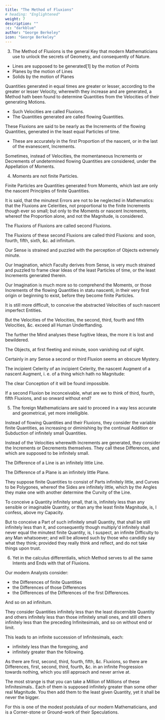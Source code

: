 ```yaml
---
title: "The Method of Fluxions"
# heading: "Englightened"
weight: 7
description: ""
:c: "darkblue"
author: "George Berkeley"
icon: "George Berkeley"
---
```


<!-- It is examined whether the Object, Principles, and Inferences of the modern Analysis are more distinctly conceived, or more evidently deduced, than Religious Mysteries and Points of Faith.

By the Author of The Minute Philosopher. -->


<!-- First cast out the beam out of thine own Eye; and then shalt thou see clearly to cast out the mote out of thy brother's eye.S. Matt. c. vii. v. 5.
LONDON:

Printed for J. Tonson in the Strand. 1734.


Ornamentation for p7 of Berkeley's 'The analyst' -->


<!-- SECT. 1. Mathematicians presumed to be the great Masters of Reason. Hence an undue deference to their decisions where they have no right to decide. This one Cause of Infidelity.

2. Their Principles and Methods to be examined with the same freedom, which they assume with regard to the Principles and Mysteries of Religion. In what Sense and how far Geometry is to be allowed an Improvement of the Mind.

3. Fluxions the great Object and Employment of the profound Geometricians in the present Age. What these Fluxions are.

4. Moments or nascent Increments of flowing Quantities difficult to conceive. Fluxions of different Orders. Second and third Fluxions obscure Mysteries.

5. Differences, i. e. Increments or Decrements infinitely small, used by foreign Mathematicians instead of Fluxions or Velocities of nascent and evanescent Increments.

6. Differences of various Orders, i. e. Quantities infinitely less than Quntities infinitely little; and infinitesimal Parts, of infinitesimals of infinitesimals, &. without end or limit.

7. Mysteries in faith unjustly objected against by those who admit them in Science.

8. Modern Analysts supposed by themselves to extend their views even beyond infinity: Deluded by their own Species or Symbols.

9. Method for finding the Fluxion of a Rectangle of two indeterminate Quantities, shewed to be illegitimate and false.

10. Implicit Deference of Mathematicalmen for the great Author of Fluxions. Their earnestiness rather to go on fast and far, than to set out warily and see their way distinctly.

11. Momentums difficult to comprehend. No middle Quantity to be admitted between a finite Quantity and nothing, without admitting Infinitesimals.

12. The Fluxion of any Power of a flowing Quantity. Lemma premised in order to examine the method for finding such Fluxion.

13. The rule for the Fluxions of Powers attained by unfair reasoning.

14. The aforesaid reasoning farther unfolded and shew'd to be illogical.

15. No true Conclusion to be justly drawn by direct consequence from inconsistent Suppositions. The same Rules of right reason to be observed, whether Men argue in Symbols or in Words.

16. An Hypothesis being destroyed, no consequence of such Hypothesis to be retained.

17. Hard to distinguish between evanescent Increments and infinitesimal Differences. Fluxions placed in various Lights. The great Author, it seems, not satisfied with his own Notions.

18. Quantities infinitely small supposed and rejected by Leibnitz and his Followers. No Quantity, according to them, greater or smaller for the Addition or Subduction of its Infinitesimal.

19. Conclusions to be porved by the Principles, and not Principles by the Conclusions.

20. The Geometrical Analyst considered as a Logician; and his Discoveries, not in themselves, but as derived from such Principles and such Inferences.

21. A Tangent drawn to the Parabola according to the calculus differentialis. Truth shewn to be the result of error, and how.

22. By virtue of a twofold mistake Analysts arrive at Truth, but not at Science: ignorant how they come at their own Conclusions.

23. The Conclusion never evident or accurate, in virtue of obscure or inaccurate Premises. Finite Quantities might be rejected as well as Infinitesimals.

24. The foregoing Doctrine farther illustrated.

25. Sundry Observations thereupon.

26. Ordinate found from the Area by means of evanescent Increments.

27. In the foregoing Case the supposed evanescent Increment is really a finite Quantity, destroyed by an equal Quantity with an opposite Sign.

28. The foregoing Case put generally. Algebraical Expressions compared with Geometrical Quantities.

29. Correspondent Quanities Algebraical and Geomtrical equated. The Analysis shewed not to obtain in Infintesimals, but it must also obtain in finite Quantities.

30. The getting rid of Quantities by the received Principles, whether of Fluxions or of Differences, neither good Geometry nor good Logic. Fluxions or Velocities, why introduced.

31. Velocities not to be abstracted from Time and Space: Nor their Proportions to be investigated or considered exclusively of Time and Space.

32. Difficult and obscure Points constitute the Principles of the modern Analysi, and are the Foundation on which it is built.

33. The rational Faculties whether improved by such obscure Analytics.

34. By what inconceivable Steps finite Lines are found proportional to Fluxions. Mathematical Infidels strain at a Gnat and swallow a Camel.

35. Fluxions or Infinitesimals not to be avoided on the received Principles. Nice Abstractions and Geometrical Metaphysics.

36. Velocities of nascent or evanescent Quantities, whether in reality understood and signified by finite Lines and Species.

37. Signs or Exponents obvious; but Fluxions themselves not so.

38. Fluxions, whether the Velocities with which infinitesimal Differences are generated?

39. Fluxions of Fluxions or second Fluxions, whether to be conceived as Velocities of Velocities, or rather as Velocities of the second nascent Increments?

40. Fluxions considered, sometimes in one Sense, sometimes in another: One while in themselves, another in their Exponents: Hence Confusion and Obscurity.

41. Isochronal Increments, whether finite or nascent, proportional to their respective Velocities.

42. Time supposed to be divided into Moments: Increments generated in those Moments: And Velocities proportional to those Increments.

43. Fluxions, second, third, fourth, &c. what they are; how obtained, and how represented. What Idea of Velocity in a Moment of Time and Point of Space.

44. Fluxions of all Orders inconceivable.

45. Signs or Exponents confounded with the Fluxions.

46. Series of Expressions or of Notes easily contrived. Whether a Series, of mere Velocities, or of mere nascent Increments, cerresponding thereunto, be as easily conceived?

47. Celerities dismissed, and instead thereof Ordinates and Areas introduced. Analogies and Expressions useful in the modern Quadratures, may yet be useless for enabling us to conceive Fluxions. No right to apply the Rules without knowledge of the Principles.

48. Metaphysics of modern Analysts most incomprehensible.

49. Analysis employ'd about notional shadowy Entities. Their Logics as exceptionable as their Metaphysics.

50. Occasion of this Address. Conclusion. Queries.
 -->

<!-- 1. I am a Stranger to your Person, yet I am not, Sir, a Stranger to the Reputation you have acquired, in that branch of Learning which hath been your peculiar Study; nor to the Authority that you therefore assume in things foreign to your Profession, nor to the Abuse that you, and too many more of the like Charader, are known to make of such undue Authority, to the misleading of unwary Persons in matters of the highest Concernment, and whereof your mathematical Knowledge can by no means qualify you to be a competent Judge. 

Equity indeed and good Sense would incline one to disregard the Judgment of Men, in Points which they have not considered or examined. But several who make the loudest Claim to those Qualities, do, nevertheless, the very thing they would seem to despise, clothing themselves in the Livery of other Mens opinions, and putting on a general deference for the Judgment of you, Gentlement, who are presumed to be of all Men the greatest Masters of Reson, to be most conversant about distinct Ideas, and never to take things upon trust, but always clearly to see your way, as Men whose constant Employment is the deducing Truth by the justest inference from the most evident Principles. With this bias on their Minds, they submit to your Decisions where you have no right to decide. And that this is one short way of making Infidels I am credibly informed.

2. Whereas then it is supposed, that you apprehend more distinctly, consider more closely, infer more justly, conclude more accurately than other men, and that you are therefore less religious because more judicious, I shall claim the privilege of a Free-Thinker; and take the Liberty to inquire into the Object, Principles, and Method of Demonstration admitted by the Mathematicians of the present Age, with the same freedom that you presume to treat the Principles and Mysteries of Religion; to the end, that all Men may see what right you have to lead, or what Encouragement others have to follow you. It hath been an older remark that Geometry is an excellent Logic. 

When the Definitions are clear; when the Postulata cannot be refused, nor the Axioms denied; when from the distinct Contemplation and Comparison of Figures, their Properties are derived, by a perpetual well-connected chain of Consequences, the Objects being still kept in view, and the attention ever fixed upon them; there is acquired an habit of reasoning, close and exact and methodical: which habit strengthens and sharpens the Mind, and being transferred to other Subjects, is of general use in the inquiry after Truth. But how far this is the case of our Geometrical Analysts, it may be worth while to consider. -->


3. The Method of Fluxions is the general Key that modern Mathematicians use to unlock the secrets of Geometry, and consequently of Nature.

<!-- And as it is that which hath enabled them so remarkably to outgo the Ancients in discovering Theorems and solving Problems, the exercise and application thereof is become the main, if not sole, employment of all those who in this Age pass for profound Geometers. 

But whether this Method be clear or obscure, consistent or repugnant, demonstrative or precarious, as I shall inquire with the utmost impartiality, so I submit my inquiry to your own Judgment, and that of every candid Reader.  -->


- Lines are supposed to be generated[1] by the motion of Points
- Planes by the motion of Lines
- Solids by the motion of Planes

Quantities generated in equal times are greater or lesser, according to the greater or lesser Velocity, wherewith they increase and are generated, a Method hath been found to determine Quantities from the Velocities of their generating Motions. 

- Such Velocities are called Fluxions.
- The Quantities generated are called flowing Quantities.

These Fluxions are said to be nearly as the Increments of the flowing Quantities, generated in the least equal Particles of time.
- These are accurately in the first Proportion of the nascent, or in the last of the evanescent, Increments.

Sometimes, instead of Velocities, the momentaneous Increments or Decrements of undetermined flowing Quantities are considered, under the Appellation of Moments.


4. Moments are not finite Particles. 

Finite Particles are Quantities generated from Moments, which last are only the nascent Principles of finite Quantities. 

It is said, that the minutest Errors are not to be neglected in Mathematics: that the Fluxions are Celerities, not proportional to the finite Increments though ever so small; but only to the Moments or nascent Increments, whereof the Proportion alone, and not the Magnitude, is considered. 

The Fluxions of Fluxions are called second Fluxions. 

The Fluxions of these second Fluxions are called third Fluxions: and soon, fourth, fifth, sixth, &c. ad infinitum. 

Our Sense is strained and puzzled with the perception of Objects extremely minute.

Our Imagination, which Faculty derives from Sense, is very much strained and puzzled to frame clear Ideas of the least Particles of time, or the least Increments generated therein. 

Our Imagination is much more so to comprehend the Moments, or those Increments of the flowing Quantities in statu nascenti, in their very first origin or beginning to exist, before they become finite Particles.

It is still more difficult, to conceive the abstracted Velocities of such nascent imperfect Entities. 

But the Velocities of the Velocities, the second, third, fourth and fifth Velocities, &c. exceed all Human Underftanding. 

The further the Mind analyses these fugitive Ideas, the more it is lost and bewildered.

The Objects, at first fleeting and minute, soon vanishing out of sight. 

Certainly in any Sense a second or third Fluxion seems an obscure Mystery. 

The incipient Celerity of an incipient Celerity, the nascent Augment of a nascent Augment, i. e. of a thing which hath no Magnitude: 

The clear Conception of it will be found impossible.

If a second Fluxion be inconceivable, what are we to think of third, fourth, fifth Fluxions, and so onward without end?


5. The foreign Mathematicians are said to proceed in a way less accurate and geometrical, yet more intelligible. 

Instead of flowing Quantities and their Fluxions, they consider the variable finite Quantities, as increasing or diminishing by the continual Addition or Subduction of infinitely small Quantities.

Instead of the Velocities wherewith Increments are generated, they consider the Increments or Decrements themselves. They call these Differences, and which are supposed to be infinitely small.

The Difference of a Line is an infinitely little Line.

The Difference of a Plane is an infinitely little Plane. 

They suppose finite Quantities to consist of Parts infinitely little, and Curves to be Polygones, whereof the Sides are infinitely little, which by the Angles they make one with another determine the Curvity of the Line.

To conceive a Quantity infinitely small, that is, infinitely less than any sensible or imaginable Quantity, or than any the least finite Magnitude, is, I confess, above my Capacity.

But to conceive a Part of such infinitely small Quantity, that shall be still infinitely less than it, and consequently though multiply'd infinitely shall never equal the minutest finite Quantity, is, I suspect, an infinite Difficulty to any Man whatsoever; and will be allowed such by those who candidly say what they think; provided they really think and reflect, and do not take things upon trust.


6. Yet in the calculus differentialis, which Method serves to all the same Intents and Ends with that of Fluxions.

Our modern Analysts consider:
- the Differences of finite Quantities
- the Differences of those Differences
- the Differences of the Differences of the first Differences.

And so on ad infinitum.

They consider Quantities infinitely less than the least discernible Quantity and others infinitely less than those infinitely small ones, and still others infinitely less than the preceding Infinitesimals, and so on without end or limit. 

This leads to an infinite succession of Infinitesimals, each:
- infinitely less than the foregoing, and
- infinitely greater than the following.

As there are first, second, third, fourth, fifth, &c. Fluxions, so there are Differences, first, second, third, fourth, &c. in an infinite Progression towards nothing, which you still approach and never arrive at.

The most strange is that you can take a Million of Millions of these Infinitesimals.. Each of them is supposed infinitely greater than some other real Magnitude. You then add them to the least given Quantity, yet it shall be never the bigger. 

For this is one of the modest postulata of our modern Mathematicians, and is a Corner-stone or Ground-work of their Speculations.
